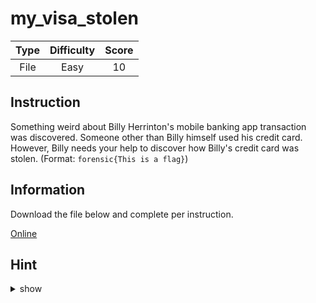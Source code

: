 # my_visa_stolen

| Type | Difficulty | Score |
| :--: | :--------: | :---: |
| File |    Easy    |  10   |

## Instruction

Something weird about Billy Herrinton's mobile banking app transaction was discovered. Someone other than Billy himself used his credit card. However, Billy needs your help to discover how Billy's credit card was stolen. (Format: `forensic{This is a flag}`)

## Information

Download the file below and complete per instruction.

[Online](https://storage.googleapis.com/secplayground-event/hackloween2022/forensic_my_visa_stolen.pcap)

## Hint

<details>
<summary>show</summary>
<a href="https://www.usb.org/sites/default/files/documents/hut1_12v2.pdf">https://www.usb.org/sites/default/files/documents/hut1_12v2.pdf</a>
</details>
